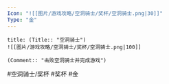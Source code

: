 ```yaml
---
Icon: "![[图片/游戏攻略/空洞骑士/奖杯/空洞骑士.png|30]]"
Type: "金"
---
```

```ad-common-gold-trophy
title: (Title:: "空洞骑士")
![[图片/游戏攻略/空洞骑士/奖杯/空洞骑士.png|100]]

(Comment:: "击败空洞骑士并完成游戏")
```

#空洞骑士/奖杯 #奖杯 #金
